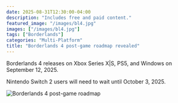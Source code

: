 ```yaml
---
date: 2025-08-31T12:30:00-04:00
description: "Includes free and paid content."
featured_image: "/images/bl4.jpg"
images: ["/images/bl4.jpg"]
tags: ["Borderlands"]
categories: "Multi-Platform"
title: "Borderlands 4 post-game roadmap revealed"
---
```


Borderlands 4 releases on Xbox Series X|S, PS5, and Windows on September 12, 2025.

Nintendo Switch 2 users will need to wait until October 3, 2025.


![Borderlands 4 post-game roadmap](/images/bl4_roadmap.jpg)
